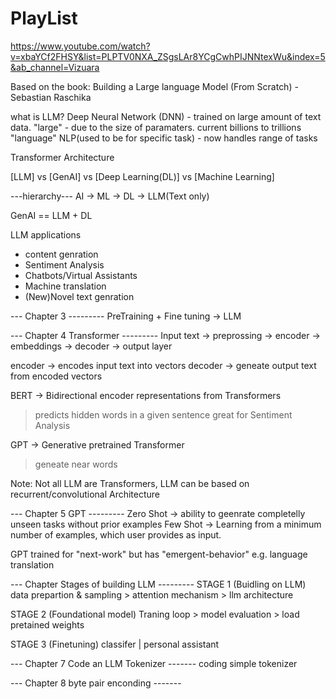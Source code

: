 # PlayList 
https://www.youtube.com/watch?v=xbaYCf2FHSY&list=PLPTV0NXA_ZSgsLAr8YCgCwhPIJNNtexWu&index=5&ab_channel=Vizuara



Based on the book:
  Building a Large language Model (From Scratch) - Sebastian Raschika

what is LLM?
Deep Neural Network (DNN) - trained on large amount of text data.
"large" - due to the size of paramaters. current billions to trillions
"language" NLP(used to be for specific task) - now handles range of tasks

Transformer Architecture    

[LLM] vs [GenAI] vs [Deep Learning(DL)] vs [Machine Learning]

---hierarchy---
AI -> ML -> DL -> LLM(Text only)

GenAI == LLM + DL

LLM applications
 - content genration
 - Sentiment Analysis
 - Chatbots/Virtual Assistants
 - Machine translation
 - (New)Novel text genration


 --- Chapter 3 ---------
 PreTraining + Fine tuning -> LLM

 --- Chapter 4 Transformer ---------
 Input text -> preprossing -> encoder -> embeddings -> decoder -> output layer

 encoder -> encodes input text into vectors
 decoder -> geneate output text from encoded vectors

 BERT -> Bidirectional encoder representations from Transformers
  > predicts hidden words in a given sentence
  > great for Sentiment Analysis

 GPT -> Generative pretrained Transformer
  > geneate near words

  Note: Not all LLM are Transformers, LLM can be based on recurrent/convolutional Architecture



--- Chapter 5 GPT ---------
Zero Shot -> ability to geenrate completelly unseen tasks without prior examples
Few Shot -> Learning from a minimum number of examples, which user provides as input.

GPT trained for "next-work" but has "emergent-behavior" e.g. language translation


--- Chapter  Stages of building LLM ---------
 STAGE 1 (Buidling on LLM)
 data prepartion & sampling > attention mechanism > llm architecture

 STAGE 2 (Foundational model)
 Traning loop > model evaluation > load pretained weights

 STAGE 3 (Finetuning)
 classifer | personal assistant


--- Chapter 7  Code an LLM Tokenizer -------
coding simple tokenizer

--- Chapter 8 byte pair enconding -------
